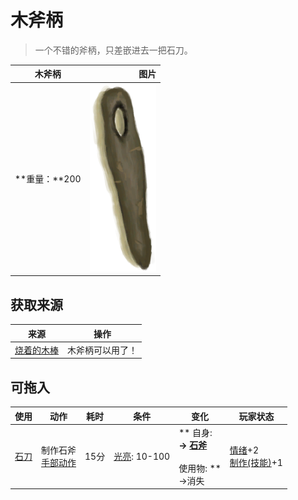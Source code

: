 # 木斧柄  
> 一个不错的斧柄，只差嵌进去一把石刀。  
  
  木斧柄  |   图片   
 ----  |  ----:   
 **重量：**200  |  <img decoding="async" src="Sprite/WoodHandle.png" href="a.md" style="max-width:300px;max-height:300px;">   
  
## 获取来源  
来源  |  操作  
----  |  ----  
[烧着的木棒](WoodBurning.md)  |  木斧柄可以用了！  
## 可拖入  
使用  |  动作  |  耗时  |  条件  |  变化  |  玩家状态  
----  |  ----  |  ----  |  ----  |  ----  |  ----  
[石刀](StoneSharpened.md)  |  制作石斧<br>[手部动作](HandAction.md)  |  15分  |  [光亮](Light.md): 10-100  |  ** 自身: **<br>→ [石斧](StoneAxe.md)<br><br>** 使用物: **<br>→消失  |  [情绪](Morale.md)+2<br>[制作(技能)](Skill_Crafting.md)+1  


<script>document.title="木斧柄 - 卡牌生存百科 Card Survival Wiki";</script>